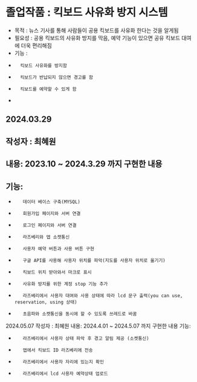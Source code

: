 # 졸업작품 : 킥보드 사유화 방지 시스템
* 목적 : 뉴스 기사를 통해 사람들이 공용 킥보드를 사유화 한다는 것을 알게됨
* 필요성 : 공용 킥보드의 사유화 방지를 막음, 예약 기능이 있으면 공유 킥보드 대여에 더욱 편리해짐
* 기능 :
-       킥보드 사유화를 방지함
-       킥보드가 반납되지 않으면 경고를 함
-       킥보드를 예약할 수 있게 함
*       

## 2024.03.29
## 작성자 : 최혜원
## 내용: 2023.10 ~ 2024.3.29 까지 구현한 내용
## 기능: 
-        데이터 베이스 구축(MYSQL)
-        회원가입 페이지와 서버 연결
-        로그인 페이지와 서버 연결
-        라즈베리와 앱 소켓통신
-        사용자 예약 버튼과 사용 버튼 구현
-        구글 API를 사용해 사용자 위치를 파악(지도를 사용자 위치로 옮기기)
-        킥보드 위치 받아와서 마크로 표시
-        사유화 방지를 위한 계정 stop 기능 추가
-        라즈베리에서 사용자 대여와 사용 상태에 따라 lcd 문구 출력(you can use, reservation, using 상태)
-        초음파와 소켓통신을 동시에 할 수 있도록 쓰레드로 바꿈
     
2024.05.07
작성자 : 최혜원
내용: 2024.4.01 ~ 2024.5.07 까지 구현한 내용
기능: 
-        라즈베리에서 사용자 상태 파악 후 경고 알림 제공 (소켓통신)
-        앱에서 킥보드 ID 라즈베리에 전송
-        라즈베리에서 사용자 자리에 있는지 확인
-        라즈베리에서 lcd 사용자 예약상태 업로드

